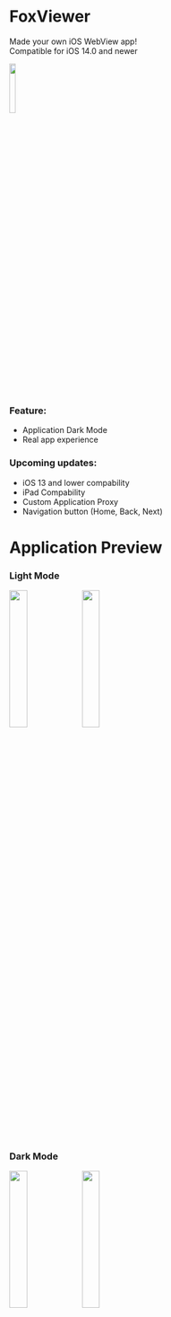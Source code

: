 # FoxViewer
Made your own iOS WebView app! \
Compatible for iOS 14.0 and newer


<img src="https://github.com/moccafloat/FoxViewer/assets/99082628/fbb573d0-2923-4249-a772-790d4f597bfb" width="15%" height="15%">

### Feature: 
- Application Dark Mode
- Real app experience
### Upcoming updates:
- iOS 13 and lower compability
- iPad Compability
- Custom Application Proxy
- Navigation button (Home, Back, Next)

# Application Preview
### Light Mode
<img src="https://github.com/moccafloat/FoxViewer/assets/99082628/a64979f9-c75a-479b-9efd-63c6258f8e38" width="25%" height="25%">
<img src="https://github.com/moccafloat/FoxViewer/assets/99082628/5d6e59e4-ea47-4e1c-97f1-a849d5a1ea69" width="25%" height="25%">

### Dark Mode
<img src="https://github.com/moccafloat/FoxViewer/assets/99082628/0dc36b21-a879-4e82-98c5-45beb898c73c" width="25%" height="25%">
<img src="https://github.com/moccafloat/FoxViewer/assets/99082628/9793aa3b-aec9-4640-8d8d-ad195395380b" width="25%" height="25%">


